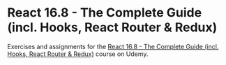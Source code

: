 # React 16.8 - The Complete Guide (incl. Hooks, React Router & Redux)

Exercises and assignments for the [React 16.8 - The Complete Guide (incl. Hooks, React Router & Redux)](https://www.udemy.com/react-the-complete-guide-incl-redux/) course on Udemy.
